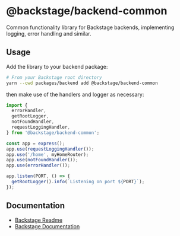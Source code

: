 # @backstage/backend-common

Common functionality library for Backstage backends, implementing logging,
error handling and similar.

## Usage

Add the library to your backend package:

```bash
# From your Backstage root directory
yarn --cwd packages/backend add @backstage/backend-common
```

then make use of the handlers and logger as necessary:

```typescript
import {
  errorHandler,
  getRootLogger,
  notFoundHandler,
  requestLoggingHandler,
} from '@backstage/backend-common';

const app = express();
app.use(requestLoggingHandler());
app.use('/home', myHomeRouter);
app.use(notFoundHandler());
app.use(errorHandler());

app.listen(PORT, () => {
  getRootLogger().info(`Listening on port ${PORT}`);
});
```

## Documentation

- [Backstage Readme](https://github.com/backstage/backstage/blob/master/README.md)
- [Backstage Documentation](https://backstage.io/docs)
